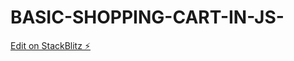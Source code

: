 # BASIC-SHOPPING-CART-IN-JS-

[Edit on StackBlitz ⚡️](https://stackblitz.com/edit/web-platform-msvah8)